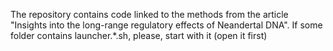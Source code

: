 The repository contains code linked to the methods from the article "Insights into the long-range regulatory effects of Neandertal DNA".
If some folder contains launcher.*.sh, please, start with it (open it first)
